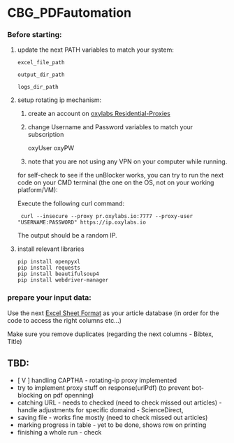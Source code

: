 # CBG_PDFautomation

### Before starting:
1. update the next PATH variables to match your system:
  
       excel_file_path
  
       output_dir_path
  
       logs_dir_path

2. setup rotating ip mechanism:
    1. create an account on [oxylabs Residential-Proxies](https://oxylabs.io/products/residential-proxy-pool)

   
   
    2. change Username and Password variables to match your subscription

       oxyUser
       oxyPW

    3. note that you are not using any VPN on your computer while running.

    for self-check to see if the unBlocker works, you can try to run the next code on your CMD terminal (the one on the OS, not on your working platform/VM):

    Execute the following curl command:

        curl --insecure --proxy pr.oxylabs.io:7777 --proxy-user "USERNAME:PASSWORD" https://ip.oxylabs.io

   The output should be a random IP.

3. install relevant libraries

       pip install openpyxl
       pip install requests
       pip install beautifulsoup4
       pip install webdriver-manager
   
### prepare your input data:
Use the next [Excel Sheet Format](https://github.com/simShig/CBG_PDFautomation/files/13323088/ExcelSheetFormat.xlsx)  as your article database (in order for the code to access the right columns etc...)

Make sure you remove duplicates (regarding the next columns - Bibtex, Title)


 


## TBD:
- [ V ] handling CAPTHA - rotating-ip proxy implemented
- try to implement proxy stuff on response(urlPdf) (to prevent bot-blocking on pdf openning)
- catching URL - needs to checked (need to check missed out articles) - handle adjustments for specific domaind - ScienceDirect,
- saving file - works fine mostly (need to check missed out articles)
- marking progress in table - yet to be done, shows row on printing
- finishing a whole run - check 
